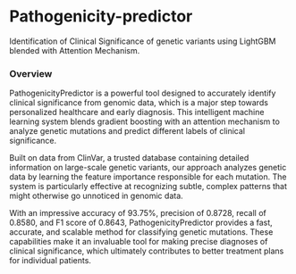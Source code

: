 # Pathogenicity-predictor
Identification of Clinical Significance of genetic variants using LightGBM blended with Attention Mechanism.

### Overview

PathogenicityPredictor is a powerful tool designed to accurately identify clinical significance from genomic data, which is a major step towards personalized healthcare and early diagnosis. This intelligent machine learning system blends gradient boosting with an attention mechanism to analyze genetic mutations and predict different labels of clinical significance.

Built on data from ClinVar, a trusted database containing detailed information on large-scale genetic variants, our approach analyzes genetic data by learning the feature importance responsible for each mutation. The system is particularly effective at recognizing subtle, complex patterns that might otherwise go unnoticed in genomic data.

With an impressive accuracy of 93.75%, precision of 0.8728, recall of 0.8580, and F1 score of 0.8643, PathogenicityPredictor provides a fast, accurate, and scalable method for classifying genetic mutations. These capabilities make it an invaluable tool for making precise diagnoses of clinical significance, which ultimately contributes to better treatment plans for individual patients.
